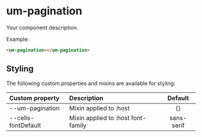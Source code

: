 # um-pagination

Your component description.

Example:
```html
<um-pagination></um-pagination>
```

## Styling

The following custom properties and mixins are available for styling:

| Custom property | Description     | Default        |
|:----------------|:----------------|:--------------:|
| --um-pagination  | Mixin applied to :host     | {}  |
| --cells-fontDefault  | Mixin applied to :host font-family    | sans-serif  |

